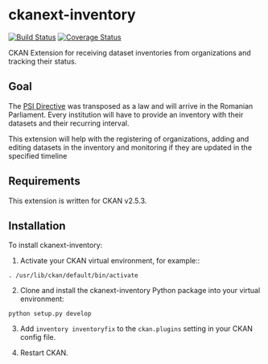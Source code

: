 # ckanext-inventory

[![Build Status](https://travis-ci.org/govro/ckanext-inventory.svg?branch=master)](https://travis-ci.org/govro/ckanext-inventory) [![Coverage Status](https://coveralls.io/repos/govro/ckanext-inventory/badge.svg?branch=master&service=github)](https://coveralls.io/github/govro/ckanext-inventory?branch=master)

CKAN Extension for receiving dataset inventories from organizations and tracking
their status.

## Goal

The [PSI Directive][directive] was transposed as a law and will arrive in
the Romanian Parliament. Every institution will have to provide an inventory
with their datasets and their recurring interval.

This extension will help with the registering of organizations, adding and
editing datasets in the inventory and monitoring if they are updated in the
specified timeline

[directive]: http://ec.europa.eu/digital-agenda/en/european-legislation-reuse-public-sector-information

## Requirements

This extension is written for CKAN v2.5.3.

## Installation

To install ckanext-inventory:

1. Activate your CKAN virtual environment, for example::

```
. /usr/lib/ckan/default/bin/activate
```

2. Clone and install the ckanext-inventory Python package into your virtual environment:

```
python setup.py develop
```

3. Add `inventory inventoryfix` to the `ckan.plugins` setting in your CKAN
   config file.

4. Restart CKAN.
